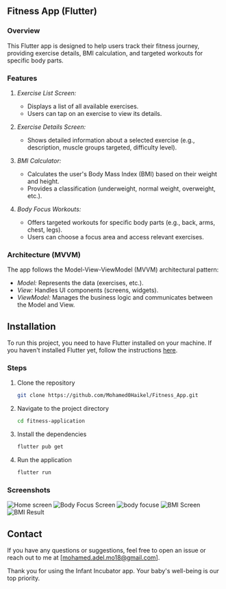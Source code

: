 ## Fitness App (Flutter)

### Overview
This Flutter app is designed to help users track their fitness journey, providing exercise details, BMI calculation, and targeted workouts for specific body parts.

### Features
1. *Exercise List Screen:*
   - Displays a list of all available exercises.
   - Users can tap on an exercise to view its details.

2. *Exercise Details Screen:*
   - Shows detailed information about a selected exercise (e.g., description, muscle groups targeted, difficulty level).

3. *BMI Calculator:*
   - Calculates the user's Body Mass Index (BMI) based on their weight and height.
   - Provides a classification (underweight, normal weight, overweight, etc.).

4. *Body Focus Workouts:*
   - Offers targeted workouts for specific body parts (e.g., back, arms, chest, legs).
   - Users can choose a focus area and access relevant exercises.

### Architecture (MVVM)
The app follows the Model-View-ViewModel (MVVM) architectural pattern:

- *Model:* Represents the data (exercises, etc.).
- *View:* Handles UI components (screens, widgets).
- *ViewModel:* Manages the business logic and communicates between the Model and View.

## Installation

To run this project, you need to have Flutter installed on your machine. If you haven't installed Flutter yet, follow the instructions [here](https://flutter.dev/docs/get-started/install).

### Steps

1. Clone the repository
   ```bash
   git clone https://github.com/Mohamed0Haikel/Fitness_App.git
2. Navigate to the project directory
    ```bash
   cd fitness-application
4. Install the dependencies
    ```bash
   flutter pub get
6. Run the application
    ```bash
   flutter run

### Screenshots
![Home screen](https://github.com/Rokia-DSC/Fitness-Application/assets/94113862/bea3ea16-8920-4160-9615-73518bb0fc60)
![Body Focus Screen](https://github.com/Rokia-DSC/Fitness-Application/assets/94113862/1b149617-704e-4e17-a599-66abbab8b799)
![body focuse](https://github.com/Rokia-DSC/Fitness-Application/assets/94113862/c028af89-663e-43df-b05e-6e9cdb6712a0)
![BMI Screen](https://github.com/Rokia-DSC/Fitness-Application/assets/94113862/d28ab31d-0bc5-430e-a613-a9d3097ed42f)
![BMI Result](https://github.com/Rokia-DSC/Fitness-Application/assets/94113862/5eddccd4-8f8d-41c5-b532-bfe65cd9d5e9)

## Contact
If you have any questions or suggestions, feel free to open an issue or reach out to me at [mohamed.adel.mo18@gmail.com].

Thank you for using the Infant Incubator app. Your baby's well-being is our top priority.
